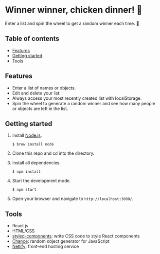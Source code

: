 # Winner winner, chicken dinner! 🐓
Enter a list and spin the wheel to get a random winner each time. 🔮

## Table of contents
* [Features](#features)
* [Getting started](#getting-started)
* [Tools](#tools)

<a name="features"/>

## Features
* Enter a list of names or objects.
* Edit and delete your list.
* Always access your most recently created list with localStorage.
* Spin the wheel to generate a random winner and see how many people or objects are left in the list. 

<a name="getting-started"/>

## Getting started
1. Install [Node.js](https://www.npmjs.com/get-npm).

    ```$ brew install node```

2. Clone this repo and cd into the directory.
3. Install all dependencies.

    ```$ npm install```

4. Start the development mode.

    ```$ npm start```
    
5. Open your browser and navigate to `http://localhost:3000/`.

<a name="tools"/>

## Tools
* React.js
* HTML/CSS
* [styled-components](https://styled-components.com): write CSS code to style React components
* [Chance](https://chancejs.com/index.html): random object generator for JavaScript
* [Netlify](https://www.netlify.com): front-end hosting service 
